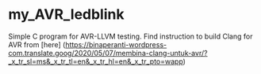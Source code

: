 # my_AVR_ledblink
Simple C program for AVR-LLVM testing.
 Find instruction to build Clang for AVR from [here] (https://binaperanti-wordpress-com.translate.goog/2020/05/07/membina-clang-untuk-avr/?_x_tr_sl=ms&_x_tr_tl=en&_x_tr_hl=en&_x_tr_pto=wapp)
